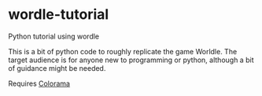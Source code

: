 # wordle-tutorial
Python tutorial using wordle

This is a bit of python code to roughly replicate the game Worldle. The target audience is for anyone new to programming or python, although a bit of guidance might be needed.

Requires [Colorama](https://github.com/tartley/colorama)
